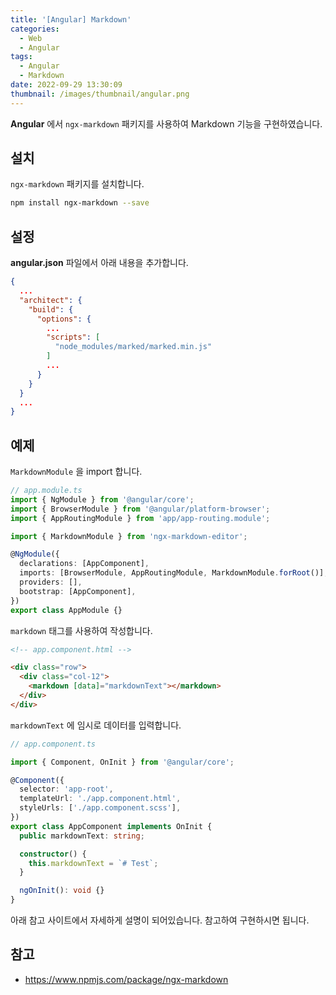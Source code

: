 ```yaml
---
title: '[Angular] Markdown'
categories:
  - Web
  - Angular
tags:
  - Angular
  - Markdown
date: 2022-09-29 13:30:09
thumbnail: /images/thumbnail/angular.png
---
```


**Angular** 에서 `ngx-markdown` 패키지를 사용하여 Markdown 기능을 구현하였습니다.

## 설치

`ngx-markdown` 패키지를 설치합니다.

```bash
npm install ngx-markdown --save
```

## 설정

**angular.json** 파일에서 아래 내용을 추가합니다.

```json
{
  ...
  "architect": {
    "build": {
      "options": {
        ...
        "scripts": [
          "node_modules/marked/marked.min.js"
        ]
        ...
      }
    }
  }
  ...
}
```

## 예제

`MarkdownModule` 을 import 합니다.

```ts
// app.module.ts
import { NgModule } from '@angular/core';
import { BrowserModule } from '@angular/platform-browser';
import { AppRoutingModule } from 'app/app-routing.module';

import { MarkdownModule } from 'ngx-markdown-editor';

@NgModule({
  declarations: [AppComponent],
  imports: [BrowserModule, AppRoutingModule, MarkdownModule.forRoot()],
  providers: [],
  bootstrap: [AppComponent],
})
export class AppModule {}
```

`markdown` 태그를 사용하여 작성합니다.

```html
<!-- app.component.html -->

<div class="row">
  <div class="col-12">
    <markdown [data]="markdownText"></markdown>
  </div>
</div>
```

`markdownText` 에 임시로 데이터를 입력합니다.

```ts
// app.component.ts

import { Component, OnInit } from '@angular/core';

@Component({
  selector: 'app-root',
  templateUrl: './app.component.html',
  styleUrls: ['./app.component.scss'],
})
export class AppComponent implements OnInit {
  public markdownText: string;

  constructor() {
    this.markdownText = `# Test`;
  }

  ngOnInit(): void {}
}
```

아래 참고 사이트에서 자세하게 설명이 되어있습니다. 참고하여 구현하시면 됩니다.

## 참고

- https://www.npmjs.com/package/ngx-markdown
